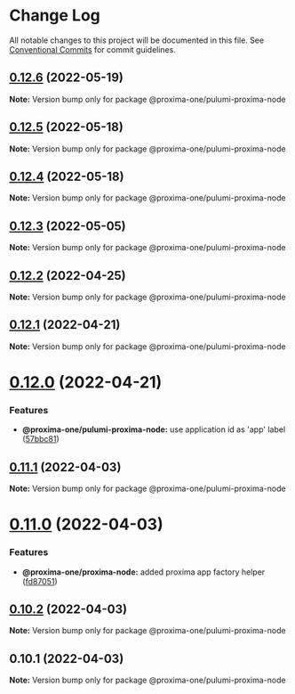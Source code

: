 # Change Log

All notable changes to this project will be documented in this file.
See [Conventional Commits](https://conventionalcommits.org) for commit guidelines.

## [0.12.6](https://github.com/proxima-one/pulumi-components/compare/@proxima-one/pulumi-proxima-node@0.12.5...@proxima-one/pulumi-proxima-node@0.12.6) (2022-05-19)

**Note:** Version bump only for package @proxima-one/pulumi-proxima-node





## [0.12.5](https://github.com/proxima-one/pulumi-components/compare/@proxima-one/pulumi-proxima-node@0.12.4...@proxima-one/pulumi-proxima-node@0.12.5) (2022-05-18)

**Note:** Version bump only for package @proxima-one/pulumi-proxima-node





## [0.12.4](https://github.com/proxima-one/pulumi-components/compare/@proxima-one/pulumi-proxima-node@0.12.3...@proxima-one/pulumi-proxima-node@0.12.4) (2022-05-18)

**Note:** Version bump only for package @proxima-one/pulumi-proxima-node





## [0.12.3](https://github.com/proxima-one/pulumi-components/compare/@proxima-one/pulumi-proxima-node@0.12.2...@proxima-one/pulumi-proxima-node@0.12.3) (2022-05-05)

**Note:** Version bump only for package @proxima-one/pulumi-proxima-node





## [0.12.2](https://github.com/proxima-one/pulumi-components/compare/@proxima-one/pulumi-proxima-node@0.12.1...@proxima-one/pulumi-proxima-node@0.12.2) (2022-04-25)

**Note:** Version bump only for package @proxima-one/pulumi-proxima-node





## [0.12.1](https://github.com/proxima-one/pulumi-components/compare/@proxima-one/pulumi-proxima-node@0.12.0...@proxima-one/pulumi-proxima-node@0.12.1) (2022-04-21)

**Note:** Version bump only for package @proxima-one/pulumi-proxima-node





# [0.12.0](https://github.com/proxima-one/pulumi-components/compare/@proxima-one/pulumi-proxima-node@0.11.1...@proxima-one/pulumi-proxima-node@0.12.0) (2022-04-21)


### Features

* **@proxima-one/pulumi-proxima-node:** use application id as 'app' label ([57bbc81](https://github.com/proxima-one/pulumi-components/commit/57bbc818f43e8bd8b52a757defafb1c2ad9c8b07))





## [0.11.1](https://github.com/proxima-one/pulumi-components/compare/@proxima-one/pulumi-proxima-node@0.11.0...@proxima-one/pulumi-proxima-node@0.11.1) (2022-04-03)

**Note:** Version bump only for package @proxima-one/pulumi-proxima-node





# [0.11.0](https://github.com/proxima-one/pulumi-components/compare/@proxima-one/pulumi-proxima-node@0.10.2...@proxima-one/pulumi-proxima-node@0.11.0) (2022-04-03)


### Features

* **@proxima-one/proxima-node:** added proxima app factory helper ([fd87051](https://github.com/proxima-one/pulumi-components/commit/fd87051dab9df78a2f912e897431a2ae72055f1c))





## [0.10.2](https://github.com/proxima-one/pulumi-components/compare/@proxima-one/pulumi-proxima-node@0.10.1...@proxima-one/pulumi-proxima-node@0.10.2) (2022-04-03)

**Note:** Version bump only for package @proxima-one/pulumi-proxima-node





## 0.10.1 (2022-04-03)

**Note:** Version bump only for package @proxima-one/pulumi-proxima-node
